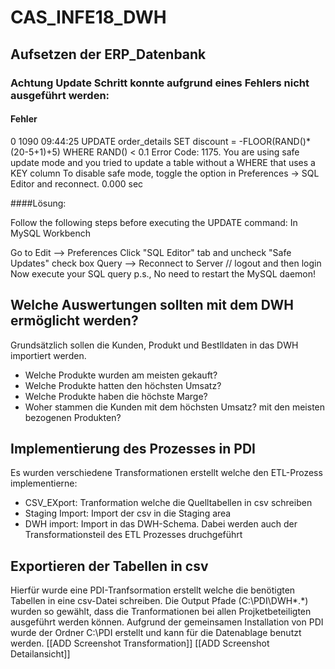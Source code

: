 # CAS_INFE18_DWH

## Aufsetzen der ERP_Datenbank


### Achtung Update Schritt konnte aufgrund eines Fehlers nicht ausgeführt werden:

#### Fehler
0	1090	09:44:25	UPDATE order_details
 SET discount = -FLOOR(RAND()*(20-5+1)+5) WHERE RAND() < 0.1	Error Code: 1175. You are using safe update mode and you tried to update a table without a WHERE that uses a KEY column
 To disable safe mode, toggle the option in Preferences -> SQL Editor and reconnect.	0.000 sec
 
 
####Lösung:
 
 Follow the following steps before executing the UPDATE command: In MySQL Workbench

Go to Edit --> Preferences
Click "SQL Editor" tab and uncheck "Safe Updates" check box
Query --> Reconnect to Server // logout and then login
Now execute your SQL query
p.s., No need to restart the MySQL daemon!

## Welche Auswertungen sollten mit dem DWH ermöglicht werden?

 Grundsätzlich sollen die Kunden, Produkt und Bestlldaten in das DWH importiert werden.

* Welche Produkte wurden am meisten gekauft?
* Welche Produkte hatten den höchsten Umsatz?
* Welche Produkte haben die höchste Marge?
* Woher stammen die Kunden mit dem höchsten Umsatz? mit den meisten bezogenen Produkten?

## Implementierung des Prozesses in PDI

Es wurden verschiedene Transformationen erstellt welche den ETL-Prozess implementierne:

* CSV_EXport: Tranformation welche die Quelltabellen in csv schreiben
* Staging Import: Import der csv in die Staging area
* DWH import: Import in das DWH-Schema. Dabei werden auch der Transformationsteil des ETL Prozesses druchgeführt

## Exportieren der Tabellen in csv

Hierfür wurde eine PDI-Tranfsormation erstellt welche die benötigten Tabellen in eine csv-Datei schreiben. Die Output Pfade (C:\PDI\DWH\*.*) wurden so gewählt, dass die Tranformationen bei allen Projketbeteiligten ausgeführt werden können. Aufgrund der gemeinsamen Installation von PDI wurde der Ordner C:\PDI erstellt und kann für die Datenablage benutzt werden.
[[ADD Screenshot Transformation]]
[[ADD Screenshot Detailansicht]]







